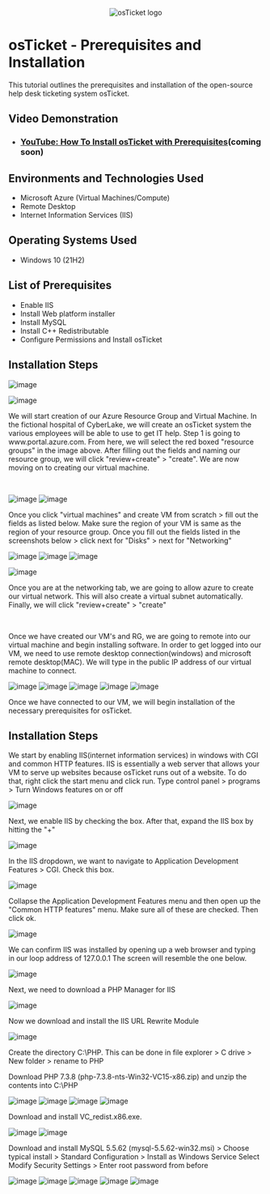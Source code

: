 <p align="center">
<img src="https://i.imgur.com/Clzj7Xs.png" alt="osTicket logo"/>
</p>

<h1>osTicket - Prerequisites and Installation</h1>
This tutorial outlines the prerequisites and installation of the open-source help desk ticketing system osTicket.<br />


<h2>Video Demonstration</h2>

- ### [YouTube: How To Install osTicket with Prerequisites](https://www.youtube.com)(coming soon)

<h2>Environments and Technologies Used</h2>

- Microsoft Azure (Virtual Machines/Compute)
- Remote Desktop
- Internet Information Services (IIS)

<h2>Operating Systems Used </h2>

- Windows 10</b> (21H2)

<h2>List of Prerequisites</h2>

- Enable IIS
- Install Web platform installer
- Install MySQL
- Install C++ Redistributable
- Configure Permissions and Install osTicket

<h2>Installation Steps</h2>

![image](https://github.com/nealzubin/osticket-prereqs/assets/145185495/62cc4a71-bbbf-47ae-ad2c-16e567e82081)

![image](https://github.com/nealzubin/osticket-prereqs/assets/145185495/12ab1a6f-18a1-4c88-b2b3-bb91adae0f8d)



<p>
We will start creation of our Azure Resource Group and Virtual Machine. In the fictional hospital of CyberLake, we will create an osTicket system the various employees will be able to use to get IT help. Step 1 is going to www.portal.azure.com. From here, we will select the red boxed "resource groups" in the image above. After filling out the fields and naming our resource group, we will click "review+create" > "create". We are now moving on to creating our virtual machine. 
</p>
<br />


![image](https://github.com/nealzubin/osticket-prereqs/assets/145185495/7d5251dc-3489-400d-bd45-8688f29dbf10)
![image](https://github.com/nealzubin/osticket-prereqs/assets/145185495/12c04ff6-0421-4dbe-94d9-f79c23b8b9d6)


<p>
Once you click "virtual machines" and create VM from scratch > fill out the fields as listed below. Make sure the region of your VM is same as the region of your resource group. Once you fill out the fields listed in the screenshots below > click next for "Disks" > next for "Networking"
</p>

![image](https://github.com/nealzubin/osticket-prereqs/assets/145185495/ba56c4bf-77d9-4480-b4f1-ab04d3bc33cd)
![image](https://github.com/nealzubin/osticket-prereqs/assets/145185495/92a8dda3-790a-48d2-bafe-864db1300e22)
![image](https://github.com/nealzubin/osticket-prereqs/assets/145185495/71e7418f-0e20-4e18-bb29-b4a0d47252c4)


![image](https://github.com/nealzubin/osticket-prereqs/assets/145185495/d12c7cde-d159-469f-a4d5-708d4461f5fb)


<p>
Once you are at the networking tab, we are going to allow azure to create our virtual network. This will also create a virtual subnet automatically. Finally, we will click "review+create" > "create"
</p>
<br />



<p>
Once we have created our VM's and RG, we are going to remote into our virtual machine and begin installing software. In order to get logged into our VM, we need to use remote desktop connection(windows) and microsoft remote desktop(MAC). We will type in the public IP address of our virtual machine to connect. 
</p>

![image](https://github.com/nealzubin/osticket-prereqs/assets/145185495/5a3c1680-28d0-4bd0-a0d9-686455770c92)
![image](https://github.com/nealzubin/osticket-prereqs/assets/145185495/237206a7-01b7-45f5-8202-3aee9238f117)
![image](https://github.com/nealzubin/osticket-prereqs/assets/145185495/9a0d4145-04ce-4f84-8e2e-cc5d4c9378ac)
![image](https://github.com/nealzubin/osticket-prereqs/assets/145185495/9fd9dd81-6153-4015-aaed-7f5ffcfe5267)
![image](https://github.com/nealzubin/osticket-prereqs/assets/145185495/5926897a-d7de-4e8e-9375-47222851ba30)






<p>
Once we have connected to our VM, we will begin installation of the necessary prerequisites for osTicket.
</p>



<h2>Installation Steps</h2>

<p>
We start by enabling IIS(internet information services) in windows with CGI and common HTTP features. IIS is essentially a web server that allows your VM to serve up websites because osTicket runs out of a website. To do that, right click the start menu and click run. Type control panel > programs > Turn Windows features on or off
</p>

![image](https://github.com/nealzubin/osticket-prereqs/assets/145185495/9a5686b2-ceed-4527-9673-23f816ac3707)



<p>
Next, we enable IIS by checking the box. After that, expand the IIS box by hitting the "+"
</p>

![image](https://github.com/nealzubin/osticket-prereqs/assets/145185495/c972939c-af3c-42ab-bb11-69b7c91f88cb)


<p>
In the IIS dropdown, we want to navigate to Application Development Features > CGI. Check this box. 
</p>

![image](https://github.com/nealzubin/osticket-prereqs/assets/145185495/68ef9cd0-6b7a-4fd1-beff-7b3eb618b8f9)


<p>
Collapse the Application Development Features menu and then open up the "Common HTTP features" menu. Make sure all of these are checked. Then click ok. 
</p>

![image](https://github.com/nealzubin/osticket-prereqs/assets/145185495/d22c510e-fd2e-485e-b52a-5d47cc2d44fa)

<p>
We can confirm IIS was installed by opening up a web browser and typing in our loop address of 127.0.0.1 The screen will resemble the one below.  
</p>

![image](https://github.com/nealzubin/osticket-prereqs/assets/145185495/d21fb14b-6048-4ab3-84b5-5327201a81af)



<p>
Next, we need to download a PHP Manager for IIS
</p>

![image](https://github.com/nealzubin/osticket-prereqs/assets/145185495/974b1e7f-5415-4714-972f-62643c27c06a)


<p>
Now we download and install the IIS URL Rewrite Module
</p>

![image](https://github.com/nealzubin/osticket-prereqs/assets/145185495/cffb97e8-965a-4825-b350-d5c82dee93ca)



<p>
Create the directory C:\PHP. This can be done in file explorer > C drive > New folder > rename to PHP
</p>


<p>
 Download PHP 7.3.8 (php-7.3.8-nts-Win32-VC15-x86.zip) and unzip the contents into C:\PHP
</p>



![image](https://github.com/nealzubin/osticket-prereqs/assets/145185495/95e0152e-499c-478f-8b8e-be8d1062fa54)
![image](https://github.com/nealzubin/osticket-prereqs/assets/145185495/8f8f44e1-b7f3-45d5-83af-bdd69df1199a)
![image](https://github.com/nealzubin/osticket-prereqs/assets/145185495/c89c357e-5393-48b1-af3c-fe2c08bad9b3)
![image](https://github.com/nealzubin/osticket-prereqs/assets/145185495/2b21928d-76b9-4a87-b758-be83b9f65bad)


<p>
 Download and install VC_redist.x86.exe.
</p>


![image](https://github.com/nealzubin/osticket-prereqs/assets/145185495/b60ea1c2-964a-482b-86e8-fb1c299e7893)
![image](https://github.com/nealzubin/osticket-prereqs/assets/145185495/8f48b688-7f07-4583-947d-8113f7dec5ec)



<p>
 Download and install MySQL 5.5.62 (mysql-5.5.62-win32.msi) > Choose typical install > Standard Configuration > Install as Windows Service
 Select Modify Security Settings > Enter root password from before
</p>


![image](https://github.com/nealzubin/osticket-prereqs/assets/145185495/5dbb89d3-1b9b-4f9c-9217-037a68591b0e)
![image](https://github.com/nealzubin/osticket-prereqs/assets/145185495/e785e940-69e7-4294-9cdc-ee46a20b418f)
![image](https://github.com/nealzubin/osticket-prereqs/assets/145185495/4c7da104-04ba-4053-85c7-79e3cb743ca9)
![image](https://github.com/nealzubin/osticket-prereqs/assets/145185495/7fdd6aeb-9c04-4daa-b3a1-dceebd67ed83)
![image](https://github.com/nealzubin/osticket-prereqs/assets/145185495/965d7cae-9805-4613-9dd3-aa65f201d519)






